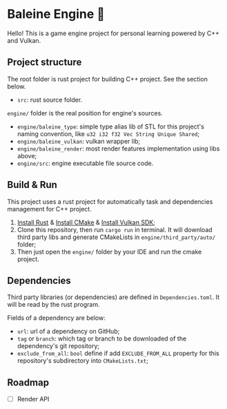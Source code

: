 ﻿# Baleine Engine 🐋

Hello! This is a game engine project for personal learning powered by C++ and Vulkan.

## Project structure

The root folder is rust project for building C++ project. See the section below.

- `src`: rust source folder.

`engine/` folder is the real position for engine's sources.

- `engine/baleine_type`: simple type alias lib of STL for this project's naming convention, like `u32 i32 f32 Vec String Unique Shared`;
- `engine/baleine_vulkan`: vulkan wrapper lib;
- `engine/baleine_render`: most render features implementation using libs above;
- `engine/src`: engine executable file source code.

## Build & Run

This project uses a rust project for automatically task and dependencies management for C++ project.  

1. [Install Rust](https://www.rust-lang.org/tools/install) & [Install CMake](https://cmake.org/download/) & [Install Vulkan SDK](https://vulkan.lunarg.com/);
2. Clone this repository, then run `cargo run` in terminal. It will download third party libs and generate CMakeLists in `engine/third_party/auto/` folder;
3. Then just open the `engine/` folder by your IDE and run the cmake project.

## Dependencies

Third party libraries (or dependencies) are defined in `Dependencies.toml`.
It will be read by the rust program.

Fields of a dependency are below:

- `url`: url of a dependency on GitHub;
- `tag` or `branch`: which tag or branch to be downloaded of the dependency's git repository;
- `exclude_from_all`: `bool` define if add `EXCLUDE_FROM_ALL` property for this repository's subdirectory into `CMakeLists.txt`;

## Roadmap

- [ ] Render API
